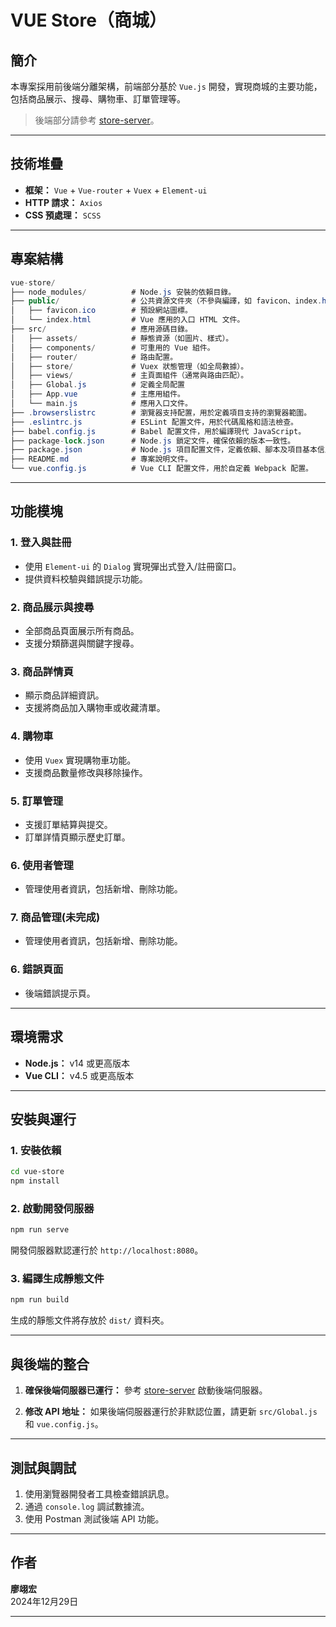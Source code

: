# VUE Store（商城）

## 簡介

本專案採用前後端分離架構，前端部分基於 `Vue.js` 開發，實現商城的主要功能，包括商品展示、搜尋、購物車、訂單管理等。  

> 後端部分請參考 [store-server](https://github.com/Hank-010/data1131/tree/master/store-server)。

---

## 技術堆疊

- **框架：** `Vue` + `Vue-router` + `Vuex` + `Element-ui`
- **HTTP 請求：** `Axios`
- **CSS 預處理：** `SCSS`

---

## 專案結構

```csharp
vue-store/
├── node_modules/          # Node.js 安裝的依賴目錄。
├── public/                # 公共資源文件夾（不參與編譯，如 favicon、index.html）。
│   ├── favicon.ico        # 預設網站圖標。
│   └── index.html         # Vue 應用的入口 HTML 文件。
├── src/                   # 應用源碼目錄。
│   ├── assets/            # 靜態資源（如圖片、樣式）。
│   ├── components/        # 可重用的 Vue 組件。
│   ├── router/            # 路由配置。
│   ├── store/             # Vuex 狀態管理（如全局數據）。
│   ├── views/             # 主頁面組件（通常與路由匹配）。
│   ├── Global.js          # 定義全局配置
│   ├── App.vue            # 主應用組件。
│   └── main.js            # 應用入口文件。
├── .browserslistrc        # 瀏覽器支持配置，用於定義項目支持的瀏覽器範圍。
├── .eslintrc.js           # ESLint 配置文件，用於代碼風格和語法檢查。
├── babel.config.js        # Babel 配置文件，用於編譯現代 JavaScript。
├── package-lock.json      # Node.js 鎖定文件，確保依賴的版本一致性。
├── package.json           # Node.js 項目配置文件，定義依賴、腳本及項目基本信息。
├── README.md              # 專案說明文件。
└── vue.config.js          # Vue CLI 配置文件，用於自定義 Webpack 配置。

```

---

## 功能模塊

### 1. 登入與註冊
- 使用 `Element-ui` 的 `Dialog` 實現彈出式登入/註冊窗口。
- 提供資料校驗與錯誤提示功能。

### 2. 商品展示與搜尋
- 全部商品頁面展示所有商品。
- 支援分類篩選與關鍵字搜尋。

### 3. 商品詳情頁
- 顯示商品詳細資訊。
- 支援將商品加入購物車或收藏清單。

### 4. 購物車
- 使用 `Vuex` 實現購物車功能。
- 支援商品數量修改與移除操作。

### 5. 訂單管理
- 支援訂單結算與提交。
- 訂單詳情頁顯示歷史訂單。

### 6. 使用者管理
- 管理使用者資訊，包括新增、刪除功能。

### 7. 商品管理(未完成)
- 管理使用者資訊，包括新增、刪除功能。

### 6. 錯誤頁面
- 後端錯誤提示頁。

---

## 環境需求

- **Node.js：** v14 或更高版本
- **Vue CLI：** v4.5 或更高版本

---

## 安裝與運行

### 1. 安裝依賴

```bash
cd vue-store
npm install
```

### 2. 啟動開發伺服器

```bash
npm run serve
```

開發伺服器默認運行於 `http://localhost:8080`。

### 3. 編譯生成靜態文件

```bash
npm run build
```

生成的靜態文件將存放於 `dist/` 資料夾。

---

## 與後端的整合

1. **確保後端伺服器已運行：**
   參考 [store-server](https://github.com/Hank-010/data1131/tree/master/store-server) 啟動後端伺服器。

2. **修改 API 地址：**
   如果後端伺服器運行於非默認位置，請更新 `src/Global.js` 和 `vue.config.js`。

---

## 測試與調試

1. 使用瀏覽器開發者工具檢查錯誤訊息。
2. 通過 `console.log` 調試數據流。
3. 使用 Postman 測試後端 API 功能。

---

## 作者

**廖翊宏**  
2024年12月29日  

---
